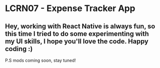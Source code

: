 # LCRN07 - Expense Tracker App

## Hey, working with React Native is always fun, so this time I tried to do some experimenting with my UI skills, I hope you'll love the code. Happy coding :)


P.S mods coming soon, stay tuned!
